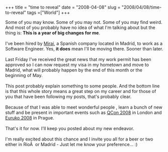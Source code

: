 +++ 
title = "time to reveal"
date = "2008-04-08"
slug = "2008/04/08/time-to-reveal"
tags =["World"]
+++

<p>
Some of you may know. Some of you may not. Some of you may find weird. And most of you probably have no idea of what I'm talking about but the thing is: <strong>This is a year of big changes for me</strong>.<br><br>I've been hired by <a href="http://www.miraiespana.com/">Mirai</a>, a Spanish company located in Madrid, to work as a Software Engineer. Yes, <strong>it does</strong> mean I'll be moving there. Sooner than later.<br><br>Last Friday I've received the great news that my work permit has been approved so I can now request my visa in my hometown and move to Madrid, what will probably happen by the end of this month or the beginning of May.<br><br>This post probably explain something to some people. And the bottom line is that this whole story means a great step on my career and for those of you that have been following my posts, that's probably clear.<br><br>Because of that I was able to meet wonderful people , learn a bunch of new stuff and be present in important events such as <a href="http://jaoo.dk/london-2008/conference/">QCon 2008</a> in London and <a href="http://www.euruko2008.org/">Euruko 2008</a> in Prague.<br><br>That's it for now. I'll keep you posted about my new endeavor.<br><br>I'm really excited about this chance and I invite you all for a beer or two either in RioÂ  or Madrid - Just let me know your preference... :)
</p>

